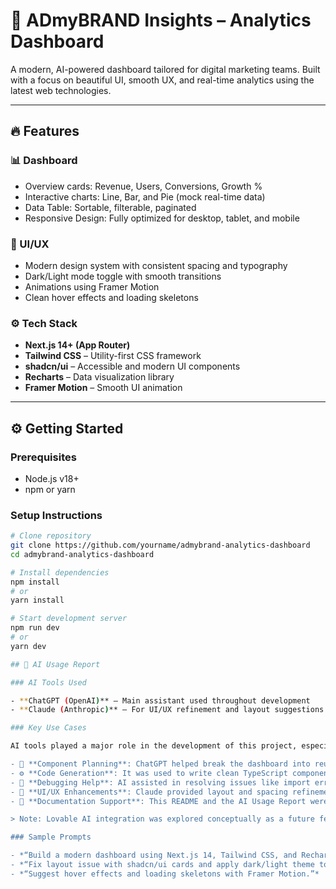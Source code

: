 # 🚀 ADmyBRAND Insights – Analytics Dashboard

A modern, AI-powered dashboard tailored for digital marketing teams. Built with a focus on beautiful UI, smooth UX, and real-time analytics using the latest web technologies.

---

## 🔥 Features

### 📊 Dashboard
- Overview cards: Revenue, Users, Conversions, Growth %
- Interactive charts: Line, Bar, and Pie (mock real-time data)
- Data Table: Sortable, filterable, paginated
- Responsive Design: Fully optimized for desktop, tablet, and mobile

### 🎨 UI/UX
- Modern design system with consistent spacing and typography
- Dark/Light mode toggle with smooth transitions
- Animations using Framer Motion
- Clean hover effects and loading skeletons

### ⚙️ Tech Stack
- **Next.js 14+ (App Router)**
- **Tailwind CSS** – Utility-first CSS framework
- **shadcn/ui** – Accessible and modern UI components
- **Recharts** – Data visualization library
- **Framer Motion** – Smooth UI animation

---

## ⚙️ Getting Started

### Prerequisites
- Node.js v18+
- npm or yarn

### Setup Instructions

```bash
# Clone repository
git clone https://github.com/yourname/admybrand-analytics-dashboard
cd admybrand-analytics-dashboard

# Install dependencies
npm install
# or
yarn install

# Start development server
npm run dev
# or
yarn dev

## 🧠 AI Usage Report

### AI Tools Used

- **ChatGPT (OpenAI)** – Main assistant used throughout development
- **Claude (Anthropic)** – For UI/UX refinement and layout suggestions

### Key Use Cases

AI tools played a major role in the development of this project, especially in accelerating the design and coding process. Here's how they were used effectively:

- 🧱 **Component Planning**: ChatGPT helped break the dashboard into reusable components like stat cards, charts, data tables, and theme toggles.
- ⚙️ **Code Generation**: It was used to write clean TypeScript components, utility functions, and Tailwind-powered layouts.
- 🐞 **Debugging Help**: AI assisted in resolving issues like import errors, layout bugs, and state management improvements.
- 🎨 **UI/UX Enhancements**: Claude provided layout and spacing refinements, and suggested improvements for responsiveness and hierarchy.
- 📄 **Documentation Support**: This README and the AI Usage Report were generated with AI help to ensure clarity, consistency, and professional formatting.

> Note: Lovable AI integration was explored conceptually as a future feature but **was not implemented** in this version of the project.

### Sample Prompts

- *“Build a modern dashboard using Next.js 14, Tailwind CSS, and Recharts.”*
- *“Fix layout issue with shadcn/ui cards and apply dark/light theme toggle.”*
- *“Suggest hover effects and loading skeletons with Framer Motion.”*
